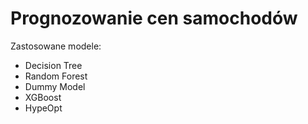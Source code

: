 # Prognozowanie cen samochodów

Zastosowane modele:

- Decision Tree
- Random Forest
- Dummy Model
- XGBoost
- HypeOpt
